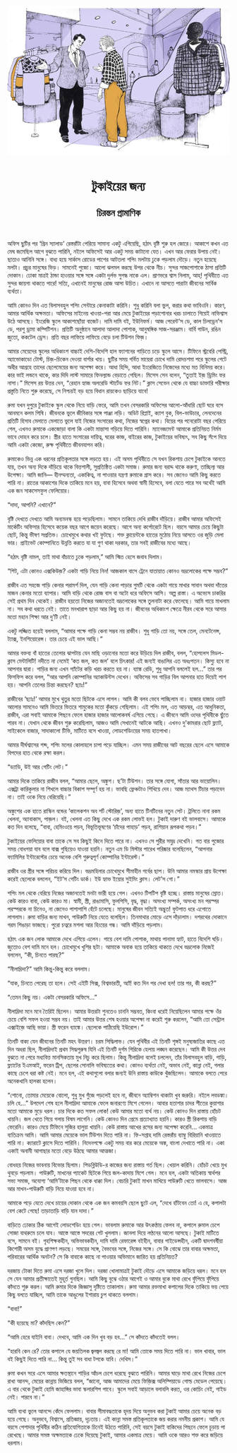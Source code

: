 <div align=center> <img src="../../metadata/images/rabibasariya/টুকাইয়ের-জন্য-চিরন্তন-প্রামাণিক.jpg" align="center"></div><br><h1 align=center>টুকাইয়ের জন্য</h1>
<h2 align=center>চিরন্তন প্রামাণিক</h2><br>

অফিস ছুটির পর ‘গ্রিন স্যালাড’ রেস্তরাঁটা পেরিয়ে সামান্য একটু এগিয়েছি, হঠাৎ বৃষ্টি শুরু হল জোরে। আকাশে কখন এত মেঘ জমেছিল আগে বুঝতে পারিনি, নইলে অফিসেই আর একটু সময় কাটানো যেত। এখন আর ফেরার উপায় নেই। ছাতাও আনিনি সঙ্গে। বাধ্য হয়ে সার্কাস রোডের পাশের আটতলা শপিং মলটায় ঢুকে পড়লাম দৌড়ে। নতুন হয়েছে মলটা। প্রচুর মানুষের ভিড়। সামনেই পুজো। আলো ঝলমল করছে উপর থেকে নীচ। সুন্দর সাজপোশাকে ঠাসা প্রতিটি দোকান। ঢোকা মাত্রই ঠান্ডা হাওয়ার সঙ্গে সঙ্গে একটা দুর্লভ সুগন্ধ নাকে এল। প্রাণভরে শ্বাস নিলাম, আহ্! পৃথিবীতে এত সুন্দর জায়গা থাকতে পারে! সত্যি, এখানেই মানুষের রোজ আসা উচিত। এখানে না আসতে পারাটা জীবনের সার্বিক ব্যর্থতা।

আমি কোনও দিন এত বিলাসবহুল শপিং সেন্টারে কেনাকাটা করিনি। শুধু করিনি বলা ভুল, করার কথা ভাবিওনি। কারণ, আমার আর্থিক অক্ষমতা। অফিসের মাইনেয় খাওয়া-পরা আর মেয়ে টুকাইয়ের পড়াশোনার খরচ চালাতে গিয়েই নাভিশ্বাস উঠে আসছে। ইংরেজি স্কুলে আকাশছোঁয়া বাজেট। দামি দামি বই, ইউনিফর্ম। আজ পেরেন্ট’স ডে, কাল চিলড্রেন’স ডে, পরশু ড্রামা কম্পিটিশন। প্রতিটি অনুষ্ঠানে আলাদা আলাদা পোশাক, আনুষঙ্গিক সাজ-সরঞ্জাম। বার্বি গাউন, রঙিন জুতো, ককটেল ড্রেস। প্রতি বছর লাফিয়ে লাফিয়ে বেড়ে চলা টিউশন ফিজ়।

আমার মেয়েদের স্কুলের অধিকাংশ বাচ্চাই দেশি-বিদেশি হাল ফ্যাশনের গাড়িতে চড়ে স্কুলে আসে। টিফিনে স্ট্রবেরি পেস্ট্রি, অ্যাভোকাডো টোস্ট, চিজ়-চিকেন দেওয়া বার্গার খায়। ছুটির সময় গর্বিত মায়েরা চোখে দামি রোদচশমা পরে স্কুলের গেটে অধীর আগ্রহে তাদের ছেলেমেয়ের জন্য অপেক্ষা করে। আধা হিন্দি, আধা ইংরেজিতে নিজেদের মধ্যে মত বিনিময় করে। কার ভাই লন্ডনে থাকে, কার দিদি লাস্ট সামারে ফিনল্যান্ড বেড়াতে গেছিল। মিসেস সেন বলেন, “তুতাই ইজ় ড্রিমিং ফর নাসা।” মিসেস রয় উত্তর দেন, “রেহান হ্যাজ অলরেডি স্টার্টেড ফর নিট।” ক্লাস সেভেন থেকে যে বাচ্চা ডাক্তারি পরীক্ষার প্রস্তুতি নিতে শুরু করেছে, সে নিশ্চয়ই বড় হয়ে বিধান রায়কেও ছাড়িয়ে যাবে!

রুমা যখন দুপুরে টুকাইকে স্কুল থেকে নিয়ে বাড়ি ফেরে, আমি তখন বেসরকারি অফিসের আলো-আঁধারি ছোট ঘরে বসে আনমনে কলম পিষি। জীবনকে ভুলে জীবিকার সঙ্গে পাঞ্জা লড়ি। অডিট রিপ্লাই, ক্যাশ বুক, বিল-ভাউচার, লেনদেনের প্রতিটি হিসাব মেলাতে মেলাতে ভুলে যাই নিজের সংসারের কথা, নিজের স্বপ্নের কথা। বিয়ের পর পনেরোটা বছর পেরিয়ে গেল, এখনও রুমাকে একজোড়া বালা কি একটা মান্তাসা গড়িয়ে দিতে পারিনি। ম্যানেজমেন্ট আমাকে প্রতিনিয়ত নির্মম ভাবে দোহন করে চলে। স্ত্রীর হাতে সংসারের দায়িত্ব, ঘরের কাজ, বাইরের কাজ, টুকাইয়ের ভবিষ্যৎ, সব কিছু সঁপে দিয়ে আমি একটা কেজো, রুক্ষ পৃথিবীতে জীবনযাপন করি।

রুমাকেও ভিন্ন এক ধরনের প্রতিকূলতার সঙ্গে লড়তে হয়। এই অসম পৃথিবীতে সে যখন রিকশায় চেপে টুকাইকে আনতে যায়, তখন অন্য দিকে দাঁড়িয়ে থাকে বিত্তশালী, সুপ্রতিষ্ঠিত একটা সমাজ। রুমার জন্য বরাদ্দ থাকে করুণা, তাচ্ছিল্য আর উপেক্ষা। আমি জানি— হীনম্মন্যতা, একাকিত্ব, না পাওয়ার যন্ত্রণা রুমাকে গ্রাস করে। সব জেনেও আমি কিছু করতে পারি না। রাতের আকাশের দিকে তাকিয়ে মনে হয়, বাবা হিসেবে অথবা স্বামী হিসেবে, বলা যেতে পারে সব অর্থেই আমি এক জন সাকসেসফুল ফেলিয়োর।

“দাদা, আপনি? এখানে?”

বৃষ্টি দেখতে দেখতে আমি অন্যমনস্ক হয়ে পড়েছিলাম। সামনে তাকিয়ে দেখি রাজীব দাঁড়িয়ে। রাজীব আমার অফিসেই মার্কেটিং অফিসার হিসেবে কয়েক বছর আগে জয়েন করেছে। আগে অন্য কর্পোরেটে ছিল। বয়সে আমার চেয়ে কিছুটা ছোট, কিন্তু ভীষণ সপ্রতিভ। চোখেমুখে কথার খই ফুটছে। শক্ত ক্লায়েন্টকে হাতের মুঠোয় নিয়ে আসতে ওর জুড়ি মেলা ভার। প্রাইভেট কোম্পানিতে উন্নতি করতে যা যা গুণ থাকা দরকার, তার সবই রাজীবের মধ্যে আছে।

“হঠাৎ বৃষ্টি নামল, তাই মাথা বাঁচাতে ঢুকে পড়লাম,” আমি স্মিত হেসে জবাব দিলাম।

“শিট, এটা কোনও এক্সকিউজ়? একটা গাড়ি নিয়ে নিন! আজকাল বাসে ট্রেনে যাতায়াত কোনও ভদ্রলোকের পক্ষে সম্ভব?”

রাজীব এত সহজে গাড়ি কেনার পরামর্শ দিল, যেন গাড়ি কেনা পাড়ার গুমটি থেকে একটা গায়ে মাখার সাবান অথবা দাঁতের মাজন কেনার মতো ব্যাপার। আমি বাড়ি থেকে রোজ বাস বা অটো ধরে অফিসে আসি। অল্প রাস্তা। এ অভ্যেস চাকরির সেই প্রথম দিন থেকেই। রাজীব হয়তো নিজের অজানতেই ভদ্রলোকের সঙ্গে তুলনাটা করে ফেলেছে। আমি গায়ে মাখলাম না। সব কথা ধরতে নেই। তাতে মনখারাপ ছাড়া আর কিছু হয় না। জীবনের অধিকাংশ ক্ষেত্রে নীরব থেকে সরে আসার মতো মহান শিক্ষা আর দু’টি নেই।

একটু লজ্জিত হয়েই বললাম, “আমার পক্ষে গাড়ি কেনা সম্ভব নয় রাজীব। শুধু গাড়ি তো নয়, সঙ্গে তেল, মেনটেনেন্স, ট্যাক্স, ইনশিয়োরেন্স। তার চেয়ে এই ভাল আছি।”

আমার বক্তব্য বাঁ হাতের তেলোর ঝাপটায় যেন মাছি ওড়ানোর মতো করে উড়িয়ে দিল রাজীব, বলল, “হোপলেস মিডল-ক্লাস মেন্টালিটি! নদীতে না নেমেই ‘কত জল, কত জল’ বলে চিৎকার! এই জন্যই বাঙালির এত অধঃপতন। কিস্যু হবে না আপনার দ্বারা। গাড়ির জন্য এখন গ্যাঁটের কড়ি খরচ করতে হয় না। ব্যাঙ্ক রেডি, শুধু আপনি বললেই হল...” তার পর ফিসফিস করে বলল, “আর আপনি কোম্পানির অ্যাকাউন্টস দেখেন। অফিসের সব গাড়ির বিল আপনার হাত দিয়েই পাশ হয়। আপনি তেলের চিন্তা করছেন? ছ্যাঃ!”

রাজীবের ‘ছ্যাঃ!’ আমার মুখে থুতুর মতো ছিটকে এসে লাগল। আমি কী বলব ভেবে পাচ্ছিলাম না। হাজার হাজার ওয়াট আলোর সামনেও আমি ভিতরে ভিতরে শামুকের মতো কুঁকড়ে গেছিলাম। এই শপিং মল, এত আড়ম্বর, এত আধুনিকতা, রাজীব, এরা সবাই আমাকে পিছনে ফেলে হাজার হাজার আলোকবর্ষ এগিয়ে গেছে। এ জীবনে আমি ওদের পৃথিবীকে ছুঁতে পারব না। যেখান থেকে জীবন শুরু করেছিলাম, আজও আমি সেখানেই আটকে আছি। এখনও দু’কামরার ছোট ফ্ল্যাট, সাইকেলে বাজার, সাদাকালো টিভি, মাটিতে বসে খাওয়া, লোডশেডিংয়ের সময় হাতপাখা।

আমার দীর্ঘশ্বাসের শব্দ, শপিং মলের কোলাহলে চাপা পড়ে যাচ্ছিল। এমন সময় রাজীবের আট বছরের ছেলে এসে আমাকে বিপদের হাত থেকে রক্ষা করল।

“ড্যাডি, উই আর গেটিং লেট।”

আমার দিকে তাকিয়ে রাজীব বলল, “আমার ছেলে, অঙ্কুশ। ছ’টা টিউশন। তার সঙ্গে যোগা, সাঁতার আর ভায়োলিন। এক্সট্রা কারিকুলার না শিখলে বাচ্চার বিকাশ সম্পূর্ণ হয় না। ভাবছি ফ্রেঞ্চটাও শিখিয়ে দেব। আজ ম্যাথস টিচার পড়াবেন না। তাই ওকে নিয়ে বেরিয়েছি।”

অঙ্কুশের এক হাতে রাস্কিন বন্ডের ‘কালেকশন অব শর্ট স্টোরিজ়’, অন্য হাতে টিনটিনের নতুন সেট। ট্রলিতে নানা রকম খেলনা, অ্যাবাকাস, পাজ়ল। বই, খেলনা এত কিছু দেখে এক রকম লোভই হল। টুকাই দারুণ বই ভালবাসে। আমাকে কত দিন বলেছে, “বাবা, হেমিংওয়ে পড়ব, বিভূতিভূষণের ‘চাঁদের পাহাড়’ পড়ব, রাশিয়ান রূপকথা পড়ব।”

টুকাইয়ের ফেলিয়োর বাবা তাকে সে সব কিছুই কিনে দিতে পারে না। এখনও সে পুরীর সমুদ্র দেখেনি। গত বার পুজোর সময় বোধগয়া যাব বলে বাক্স গুছিয়েও যাওয়া হয়নি। নতুন এম ডি মিস্টার পারেখ পরিষ্কার বলেছিলেন, “আপনার ফ্যামিলির ইন্টারেস্টের চেয়ে অনেক বেশি গুরুত্বপূর্ণ কোম্পানির ইন্টারেস্ট।”

রাজীব ওর স্ত্রীর সঙ্গে পরিচয় করিয়ে দিল। ভদ্রমহিলার চোখেমুখে সীমাহীন গর্বের ছাপ। উনি আমার নমস্কার প্রায় উপেক্ষা করেই ছেলেকে বললেন, “ইট’স গেটিং ডার্ক। ইউ হ্যাভ ইয়োর সুইমিং ক্লাস। লেট’স গো।”

শপিং মল থেকে বেরিয়ে নিজের অজানতেই মনটা ভারী হয়ে গেল। এখনও টিপটিপ বৃষ্টি হচ্ছে। রাস্তায় মানুষের স্রোত। কেউ কারও বাবা, কেউ কারও মা। স্বামী, স্ত্রী, রাঙামাসি, ফুলপিসি, বৃদ্ধ, বৃদ্ধা। অসংখ্য সম্পর্ক, অসংখ্য মন পরস্পর পরস্পরকে না চিনেও, না জেনেও পাশাপাশি হেঁটে চলেছে। মানুষের জীবন সত্যিই অদ্ভুত! ফুটপাত ধরে এগোতে লাগলাম। রুমা বাড়ির জন্য মাখন, পাউরুটি নিয়ে যেতে বলেছিল। তিনমাথার মোড়ে এসে দাঁড়ালাম। দশরথের দোকানে গরম শিঙাড়া ভাজছে। পুরো চত্বরে মশলা আর হিংয়ের গন্ধ। আমি দাঁড়িয়ে পড়লাম।

হঠাৎ এক জন লোক আমাকে দেখে এগিয়ে এলেন। গায়ে বেশ দামি পোশাক, মাথায় পানামা হ্যাট, হাতে বিদেশি ঘড়ি। জুতোও বেশ দামি মনে হল। চোখেমুখে খুশির ছটা। আমাকে অবাক হয়ে তাকিয়ে থাকতে দেখে ভদ্রলোক নিজেই বললেন, “কী, চিনতে পারছ?”

“নীলাদ্রিদা?” আমি কিন্তু-কিন্তু করে বললাম।

“যাক, চিনতে পেরেছ তা হলে। সেই এইটি সিক্স, বিশ্বভারতী, অ্যাঁ! কত দিন পর দেখা হল! তার পর, কী করছ?”

“তেমন কিছু নয়। একটা বেসরকারি অফিসে...”

নীলাদ্রিদা মনে মনে তৈরিই ছিলেন। আমার উত্তরটা শুনতেও চাননি সম্ভবত, কিংবা ধরেই নিয়েছিলেন আমার পক্ষে ওঁর চেয়ে বেশি সফল হওয়া সম্ভব নয়। তাই আমার উত্তর শেষ হওয়ার অপেক্ষা না করেই শুরু করলেন, “আমি তো সেন্ট্রাল এক্সাইজ়ে আছি ভায়া। স্ত্রী ফরেন ব্যাঙ্কে। ছেলেকে পাঠিয়েছি ইউরোপ।”

তিনটি বাক্য যেন জীবনের তিনটি মহৎ উত্তরণ। চরম সিদ্ধিলাভ। যেন পৃথিবীর এই তিনটি শৃঙ্গই মনুষ্যজাতির কাছে এত দিন অধরা ছিল, নীলাদ্রিদাই প্রথম সিদ্ধপুরুষ যিনি এই তিনটি দুর্গম গিরিকে হেলায় লঙ্ঘন করেছেন। আমি কী উত্তর দেব বুঝতে না পেরে মধ্যবিত্ত মানসিকতায় মুখ নিচু করে ছিলাম। কিন্তু নীলাদ্রিদা বলেই চললেন, তাঁর বিলাসবহুল বাড়ি, গাড়ি, ফ্ল্যাটের ইএমআই, ফরেন ট্রিপ, ছেলের সোনালি ভবিষ্যতের কথা। কোনও ব্যর্থতা নেই, অভাব নেই, কান্না নেই, গলার কাছে চেপে ধরা কষ্ট নেই। মনে হল, এই কথাগুলো বলার জন্যই উনি রাস্তায় কাউকে খুঁজছিলেন। আমাকে বলতে পেরে অনেকখানি হালকা হলেন।

“শোনো, তোমার মেয়েকে বোলো, শুধু মুখ গুঁজে পড়লেই হবে না, জীবনে অ্যাম্বিশন থাকাটা খুব জরুরি। নইলে লবডঙ্কা। চলি হে...” উপদেশ শেষ হলে নীলাদ্রিদা আমাকে ফেলে জনারণ্যে মিশে গেলেন। আবার হতাশার চাদর শীতের কুয়াশার মতো আমাকে মুড়ে ধরল। চার দিকে কত সফল লোক! কেউ আমার মতো ব্যর্থ নয়। কেউ কোনও দিন রাস্তায় হোঁচট খায়নি। জল খেতে গিয়ে গলায় বিষম লাগেনি। কেউ কোনও দিন প্রেমে প্রত্যাখ্যাত হয়নি। কারও স্ত্রী রিকশায় বাড়ি ফেরেনি। কারও মেয়ে টিফিনে সুজির হালুয়া খায়নি। কেউ রাস্তায় আখের রসের জন্য অপেক্ষা করেনি... একমাত্র ব্যতিক্রম আমি। আমি আমার মেয়েকে ভাল টিউশন দিতে পারি না। ফি-সপ্তাহ দামি রেস্তরাঁয় ব্যাম্বু বিরিয়ানি খাওয়াতে পারি না। ক্যারাটে ক্লাসে দিতে পারিনি। নিদেনপক্ষে একটু সময় বার করে মেয়েকে অঙ্ক, বাংলা দেখাতে পারি না। একা একাই অনামী আগাছার মতো বেড়ে উঠছে আমার আত্মজা।

বোধহয় নিজের ভাবনায় বিভোর ছিলাম। পিডব্লিউডি-র কাজের জন্য রাস্তায় গর্ত ছিল। খেয়াল করিনি। হোঁচট খেয়ে মুখ থুবড়ে পড়লাম। পাউরুটি, মাখনের প্যাকেট ছিটকে গিয়ে জল-কাদায় মিশে গেল। মনে হল, একটা অতিকায় স্বার্থপর সভ্য সমাজ, অযোগ্য ‘আমি’টাকে পিছন থেকে ধাক্কা দিল। বেচারি টুকাই মাখন মাখিয়ে পাউরুটি খেতে ভালবাসে। আজ আর মাখন-পাউরুটি বাড়ি নিয়ে যাওয়া হবে না।

আমাকে পড়ে যেতে দেখে চায়ের দোকান থেকে এক জন কমবয়সি ছেলে ছুটে এল, “দেখে হাঁটবেন তো! এ হে, কপালটা বেশ কেটে গেছে! তাড়াতাড়ি বাড়ি যান দাদা।”

বাড়িতে ঢোকার ঠিক আগেই লোডশেডিং হয়ে গেল। ভাবলাম রুমাকে আর উৎকণ্ঠায় ফেলব না, কপালে রুমাল চেপে সোজা বাথরুমে চলে যাব। আস্তে আস্তে সদরের গেট খুললাম। জানলা দিয়ে লণ্ঠনের আলো আসছে। টুকাই মাটিতে বসে, সামনে বই। গৃহশিক্ষকহীন, অভিভাবকহীন, দামি দামি রেফারেন্স বইহীন, বাবার গাইডেন্সহীন, একটি দ্বাদশবর্ষীয়া কিশোরী অসম যুদ্ধে প্রাণপণ লড়ছে। সময়ের সঙ্গে, বৈভবের সঙ্গে, নিজের সঙ্গে। সে কি বোঝে তার বাবার অক্ষমতা, পরিবারের আর্থিক অনটন? সে কি বাবাকে কাছে না পাওয়ার অভিমানে জারিত হয় প্রতিনিয়ত?

দরজায় টোকা দিতে রুমা এসে দরজা খুলে দিল। দরজা খোলামাত্রই টুকাই দৌড়ে এসে আমাকে জড়িয়ে ধরল। মনে হল সে যেন আমার প্রতীক্ষাতেই মুহূর্ত গুনছিল। আমি কিছু বুঝে ওঠার আগেই ও আমার বুকে মাথা রেখে ফুঁপিয়ে ফুঁপিয়ে কাঁদতে শুরু করল। আমি রুমার দিকে জিজ্ঞাসু দৃষ্টিতে তাকালাম। রুমা আমার রক্তমাখা কপালের দিকে তাকিয়ে ভয় পেয়ে কিছু বলতে যাচ্ছিল, আমি তাকে আঙুলের ইশারায় চুপ থাকতে বললাম।

“বাবা!”

“কী হয়েছে মা? কাঁদছিস কেন?”

“আমি হেরে যাইনি বাবা। দেখবে, আমি এক দিন খুব বড় হব...” সে কাঁদতে কাঁদতেই বলল।

“হারবি কেন রে? তোর কপালে যে জয়তিলক জ্বলজ্বল করছে রে মা! আমি তোকে সময় দিতে পারি না। ভাল খাবার, ভাল বই কিছুই দিতে পারি না... কিন্তু তুই সব বাধা টপকে যাবি। দেখিস।”

রুমা কখন সরে এসে আমার ক্ষতস্থানে শাড়ির আঁচল চেপে ধরেছে বুঝতে পারিনি। আমার ঘাড়ে মাথা রেখে নিজের চেপে রাখা আনন্দ, মেয়ের কান্নায় ভিজিয়ে বলল, “জানো, আজ আমাদের মেয়ে ফিজ়িক্স অলিম্পিয়াডে গোল্ড মেডেল পেয়েছে। এ বার থেকে টুকাই হোমি জাহাঙ্গির ভাবা স্কলারশিপ পাবে। স্কুলে সবাই আড়ালে বলাবলি করত, ওর কোচিং নেই, গাইড নেই। পারবে না।”

আমি ব্যথা ভুলে আনন্দে কেঁদে ফেললাম। বাবার সীমাবদ্ধতাকে হৃদয় দিয়ে অনুভব করা টুকাই আমার চেয়ে অনেক বড় হয়ে গেছে। অনুভবে, বিশ্বাসে, প্রতিজ্ঞায়, দৃঢ়তায়। এই কান্না সমস্ত প্রতিকূলতাকে জয় করার নমনীয় প্রকাশ। আমি যে বয়সে পেশাদার পৃথিবীর কঠিন প্রতিযোগিতাকে চিনেই উঠতে পারিনি, সেই বয়সে টুকাই বাকিদের পিছনে ফেলে চূড়ায় পা রেখেছে। আমার সমস্ত অক্ষমতাকে ঢেকে দিয়েছে টুকাই, আমার একমাত্র মেয়ে। আমি ওকে আরও শক্ত করে জড়িয়ে ধরলাম।

